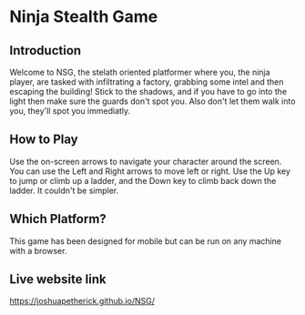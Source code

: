 # Ninja Stealth Game
## Introduction
Welcome to NSG, the stelath oriented platformer where you, the ninja player, are tasked with infiltrating a factory, grabbing some intel and then escaping the building! Stick to the shadows, and if you have to go into the light then make sure the guards don't spot you. Also don't let them walk into you, they'll spot you immediatly. 
## How to Play
Use the on-screen arrows to navigate your character around the screen. You can use the Left and Right arrows to move left or right. Use the Up key to jump or climb up a ladder, and the Down key to climb back down the ladder. It couldn't be simpler. 
## Which Platform?
This game has been designed for mobile but can be run on any machine with a browser. 
## Live website link
https://joshuapetherick.github.io/NSG/